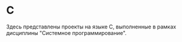 # C
Здесь представлены проекты на языке C, выполненные в рамках дисциплины "Системное программирование". 

